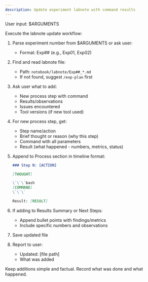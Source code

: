 ```yaml
---
description: Update experiment labnote with command results
---
```


User input: $ARGUMENTS

Execute the labnote update workflow:

1. Parse experiment number from $ARGUMENTS or ask user:
   - Format: Exp## (e.g., Exp01, Exp02)

2. Find and read labnote file:
   - Path: `notebook/labnote/Exp##_*.md`
   - If not found, suggest `/exp-plan` first

3. Ask user what to add:
   - New process step with command
   - Results/observations
   - Issues encountered
   - Tool versions (if new tool used)

4. For new process step, get:
   - Step name/action
   - Brief thought or reason (why this step)
   - Command with all parameters
   - Result (what happened - numbers, metrics, status)

5. Append to Process section in timeline format:
   ```markdown
   ### Step N: [ACTION]

   [THOUGHT]

   \`\`\`bash
   [COMMAND]
   \`\`\`

   Result: [RESULT]
   ```

6. If adding to Results Summary or Next Steps:
   - Append bullet points with findings/metrics
   - Include specific numbers and observations

7. Save updated file

8. Report to user:
   - Updated: [file path]
   - What was added

Keep additions simple and factual. Record what was done and what happened.
